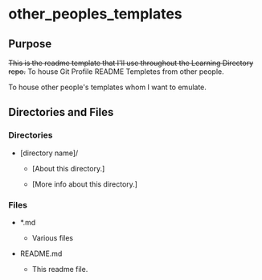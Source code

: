 # other_peoples_templates

## Purpose

~~This is the readme template that I'll use throughout the Learning Directory repo.~~
To house Git Profile README Templetes from other people.

To house other people's templates whom I want to emulate.

## Directories and Files

### Directories

- [directory name]/

  - [About this directory.]

  - [More info about this directory.]

### Files

- \*.md

  - Various files

- README.md

  - This readme file.
